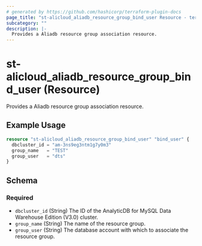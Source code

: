 ```yaml
---
# generated by https://github.com/hashicorp/terraform-plugin-docs
page_title: "st-alicloud_aliadb_resource_group_bind_user Resource - terraform-provider-st-alicloud"
subcategory: ""
description: |-
  Provides a Aliadb resource group association resource.
---
```


# st-alicloud_aliadb_resource_group_bind_user (Resource)

Provides a Aliadb resource group association resource.

## Example Usage

```terraform
resource "st-alicloud_aliadb_resource_group_bind_user" "bind_user" {
  dbcluster_id = "am-3ns9eg3ntm1g7y0m3"
  group_name   = "TEST"
  group_user   = "dts"
}
```

<!-- schema generated by tfplugindocs -->
## Schema

### Required

- `dbcluster_id` (String) The ID of the AnalyticDB for MySQL Data Warehouse Edition (V3.0) cluster.
- `group_name` (String) The name of the resource group.
- `group_user` (String) The database account with which to associate the resource group.
